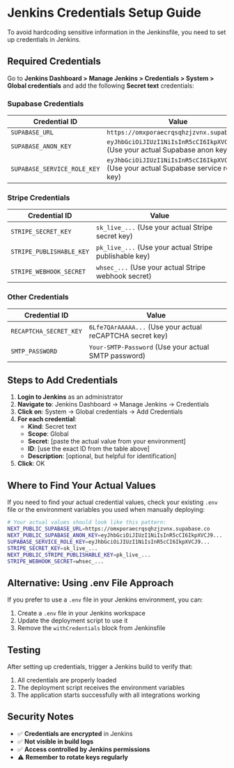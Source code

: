 # Jenkins Credentials Setup Guide

To avoid hardcoding sensitive information in the Jenkinsfile, you need to set up credentials in Jenkins.

## Required Credentials

Go to **Jenkins Dashboard > Manage Jenkins > Credentials > System > Global credentials** and add the following **Secret text** credentials:

### Supabase Credentials
| Credential ID | Value |
|---------------|-------|
| `SUPABASE_URL` | `https://omxporaecrqsqhzjzvnx.supabase.co` |
| `SUPABASE_ANON_KEY` | `eyJhbGciOiJIUzI1NiIsInR5cCI6IkpXVCJ9...` (Use your actual Supabase anon key) |
| `SUPABASE_SERVICE_ROLE_KEY` | `eyJhbGciOiJIUzI1NiIsInR5cCI6IkpXVCJ9...` (Use your actual Supabase service role key) |

### Stripe Credentials
| Credential ID | Value |
|---------------|-------|
| `STRIPE_SECRET_KEY` | `sk_live_...` (Use your actual Stripe secret key) |
| `STRIPE_PUBLISHABLE_KEY` | `pk_live_...` (Use your actual Stripe publishable key) |
| `STRIPE_WEBHOOK_SECRET` | `whsec_...` (Use your actual Stripe webhook secret) |

### Other Credentials
| Credential ID | Value |
|---------------|-------|
| `RECAPTCHA_SECRET_KEY` | `6Lfe7QArAAAAA...` (Use your actual reCAPTCHA secret key) |
| `SMTP_PASSWORD` | `Your-SMTP-Password` (Use your actual SMTP password) |

## Steps to Add Credentials

1. **Login to Jenkins** as an administrator
2. **Navigate to**: Jenkins Dashboard → Manage Jenkins → Credentials
3. **Click on**: System → Global credentials → Add Credentials
4. **For each credential**:
   - **Kind**: Secret text
   - **Scope**: Global
   - **Secret**: [paste the actual value from your environment]
   - **ID**: [use the exact ID from the table above]
   - **Description**: [optional, but helpful for identification]
5. **Click**: OK

## Where to Find Your Actual Values

If you need to find your actual credential values, check your existing `.env` file or the environment variables you used when manually deploying:

```bash
# Your actual values should look like this pattern:
NEXT_PUBLIC_SUPABASE_URL=https://omxporaecrqsqhzjzvnx.supabase.co
NEXT_PUBLIC_SUPABASE_ANON_KEY=eyJhbGciOiJIUzI1NiIsInR5cCI6IkpXVCJ9...
SUPABASE_SERVICE_ROLE_KEY=eyJhbGciOiJIUzI1NiIsInR5cCI6IkpXVCJ9...
STRIPE_SECRET_KEY=sk_live_...
NEXT_PUBLIC_STRIPE_PUBLISHABLE_KEY=pk_live_...
STRIPE_WEBHOOK_SECRET=whsec_...
```

## Alternative: Using .env File Approach

If you prefer to use a `.env` file in your Jenkins environment, you can:

1. Create a `.env` file in your Jenkins workspace
2. Update the deployment script to use it
3. Remove the `withCredentials` block from Jenkinsfile

## Testing

After setting up credentials, trigger a Jenkins build to verify that:
1. All credentials are properly loaded
2. The deployment script receives the environment variables
3. The application starts successfully with all integrations working

## Security Notes

- ✅ **Credentials are encrypted** in Jenkins
- ✅ **Not visible in build logs**
- ✅ **Access controlled by Jenkins permissions**
- ⚠️ **Remember to rotate keys regularly**